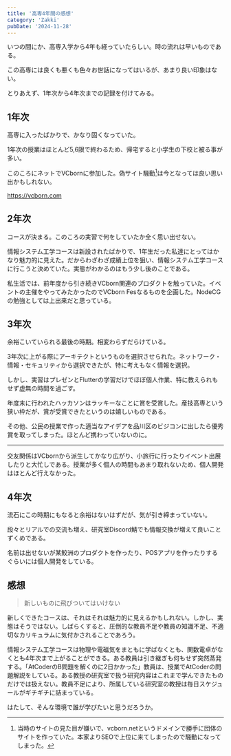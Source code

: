 ```yaml
---
title: '高専4年間の感想'
category: 'Zakki'
pubDate: '2024-11-28'
---
```


いつの間にか、高専入学から4年も経っていたらしい。時の流れは早いものである。

この高専には良くも悪くも色々お世話になってはいるが、あまり良い印象はない。

とりあえず、1年次から4年次までの記録を付けてみる。

## 1年次

高専に入ったばかりで、かなり固くなっていた。

1年次の授業はほとんど5,6限で終わるため、帰宅すると小学生の下校と被る事が多い。

このころにネットでVCbornに参加した。偽サイト騒動[^1]は今となっては良い思い出かもしれない。

https://vcborn.com

[^1]: 当時のサイトの見た目が嫌いで、vcborn.netというドメインで勝手に団体のサイトを作っていた。本家よりSEOで上位に来てしまったので騒動になってしまった。

## 2年次

コースが決まる。このころの実習で何をしていたか全く思い出せない。

情報システム工学コースは新設されたばかりで、1年生だった私達にとってはかなり魅力的に見えた。だからわざわざ成績上位を狙い、情報システム工学コースに行こうと決めていた。実態がわかるのはもう少し後のことである。

私生活では、前年度から引き続きVCborn関連のプロダクトを触っていた。イベントの主催をやってみたかったのでVCborn Fesなるものを企画した。NodeCGの勉強としては上出来だと思っている。

## 3年次

余裕こいていられる最後の時期。相変わらずだらけている。

3年次に上がる際にアーキテクトというものを選択させられた。ネットワーク・情報・セキュリティから選択できたが、特に考えもなく情報を選択。

しかし、実習はプレゼンとFlutterの学習だけでほぼ個人作業、特に教えられもせず虚無の時間を過ごす。

年度末に行われたハッカソンはラッキーなことに賞を受賞した。産技高専という狭い枠だが、賞が受賞できたというのは嬉しいものである。

その他、公民の授業で作った適当なアイデアを品川区のビジコンに出したら優秀賞を取ってしまった。ほとんど携わっていないのに。

---

交友関係はVCbornから派生してかなり広がり、小旅行に行ったりイベント出展したりと大忙しである。授業が多く個人の時間もあまり取れないため、個人開発はほとんど行えなかった。

## 4年次

流石にこの時期にもなると余裕はないはずだが、気が引き締まっていない。

段々とリアルでの交流も増え、研究室Discord鯖でも情報交換が増えて良いことずくめである。

名前は出せないが某鮫洲のプロダクトを作ったり、POSアプリを作ったりするぐらいには個人開発をしている。

## 感想

> 新しいものに飛びついてはいけない

新しくできたコースは、それはそれは魅力的に見えるかもしれない。しかし、実態はそうではない。しばらくすると、圧倒的な教員不足や教員の知識不足、不適切なカリキュラムに気付かされることであろう。

情報システム工学コースは物理や電磁気をまともに学ばなくとも、関数電卓がなくとも4年次まで上がることができる。ある教員は引き継ぎも何もせず突然蒸発する。「AtCoderのB問題を解くのに2日かかった」教員は、授業でAtCoderの問題解説をしている。ある教授の研究室で扱う研究内容はこれまで学んできたものだけでは扱えない。教員不足により、所属している研究室の教授は毎日スケジュールがギチギチに詰まっている。

はたして、そんな環境で誰が学びたいと思うだろうか。
